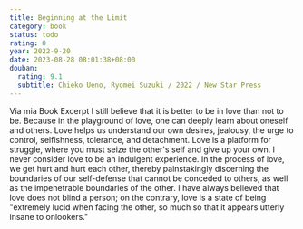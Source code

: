 ```yaml
---
title: Beginning at the Limit
category: book
status: todo
rating: 0
year: 2022-9-20
date: 2023-08-28 08:01:38+08:00
douban:
  rating: 9.1
  subtitle: Chieko Ueno, Ryomei Suzuki / 2022 / New Star Press
---
```


Via mia Book Excerpt
I still believe that it is better to be in love than not to be. Because in the playground of love, one can deeply learn about oneself and others. Love helps us understand our own desires, jealousy, the urge to control, selfishness, tolerance, and detachment. Love is a platform for struggle, where you must seize the other's self and give up your own. I never consider love to be an indulgent experience. In the process of love, we get hurt and hurt each other, thereby painstakingly discerning the boundaries of our self-defense that cannot be conceded to others, as well as the impenetrable boundaries of the other. I have always believed that love does not blind a person; on the contrary, love is a state of being "extremely lucid when facing the other, so much so that it appears utterly insane to onlookers."
